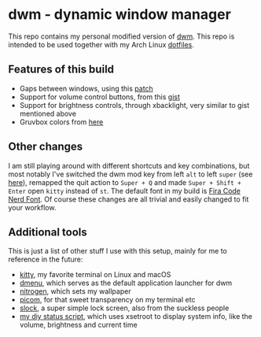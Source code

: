 # dwm - dynamic window manager

This repo contains my personal modified version of [dwm](https://dwm.suckless.org/). This repo is intended to be used together with my Arch Linux [dotfiles](https://github.com/MasterMax13124/dotfiles).

## Features of this build

- Gaps between windows, using this [patch](https://dwm.suckless.org/patches/gaps/)
- Support for volume control buttons, from this [gist](https://gist.github.com/palopezv/efd34059af6126ad970940bcc6a90f2e)
- Support for brightness controls, through xbacklight, very similar to gist mentioned above
- Gruvbox colors from [here](https://github.com/plasmoduck/themes/blob/master/gruvbox-hard/colors-wal-dwm.h)

## Other changes
I am still playing around with different shortcuts and key combinations, but most notably I've switched the dwm mod key from left `alt` to left `super` (see [here](https://dwm.suckless.org/customisation/windows_key/)), remapped the quit action to `Super + Q` and made `Super + Shift + Enter` open `kitty` instead of `st`. The default font in my build is [Fira Code Nerd Font](https://github.com/ryanoasis/nerd-fonts/tree/master/patched-fonts/FiraCode). Of course these changes are all trivial and easily changed to fit your workflow.

## Additional tools
This is just a list of other stuff I use with this setup, mainly for me to reference in the future:
- [kitty](https://sw.kovidgoyal.net/kitty/), my favorite terminal on Linux and macOS 
- [dmenu](https://tools.suckless.org/dmenu/), which serves as the default application launcher for dwm
- [nitrogen](https://github.com/l3ib/nitrogen/), which sets my wallpaper
- [picom](https://github.com/yshui/picom), for that sweet transparency on my terminal etc
- [slock](https://tools.suckless.org/slock/), a super simple lock screen, also from the suckless people
- [my diy status script](https://github.com/MasterMax13124/dotfiles/blob/main/Arch/dwmscripts/xsetroot-script-thinkpad.sh), which uses xsetroot to display system info, like the volume, brightness and current time
